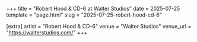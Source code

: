 +++
title = "Robert Hood & CD-6 at Walter Studios"
date = 2025-07-25
template = "page.html"
slug = "2025-07-25-robert-hood-cd-6"

[extra]
artist = "Robert Hood & CD-6"
venue = "Walter Studios"
venue_url = "https://walterstudios.com/"
+++
